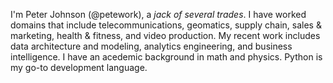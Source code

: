 I'm Peter Johnson (@petework), a *jack of several trades*. I have worked domains that include telecommunications, geomatics, supply chain, sales & marketing,
health & fitness, and video production. My recent work includes data architecture and modeling, analytics engineering, and business intelligence. I have an acedemic 
background in math and physics. Python is my go-to development language.

